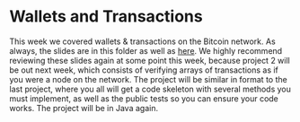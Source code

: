 # Wallets and Transactions

This week we covered wallets & transactions on the Bitcoin network. As always, the slides are in this folder as well as [here](https://docs.google.com/presentation/d/1zvFOJ3VoS7gA6nRwT_v_w8sMgZOv5xmBsT8dd3quxNc/edit?usp=sharing). We highly recommend reviewing these slides again at some point this week, because project 2 will be out next week, which consists of verifying arrays of transactions as if you were a node on the network. The project will be similar in format to the last project, where you all will get a code skeleton with several methods you must implement, as well as the public tests so you can ensure your code works. The project will be in Java again.